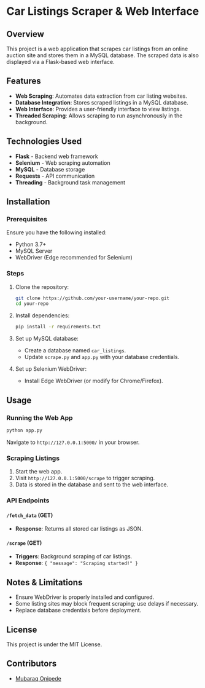 # Car Listings Scraper & Web Interface

## Overview
This project is a web application that scrapes car listings from an online auction site and stores them in a MySQL database. The scraped data is also displayed via a Flask-based web interface.

## Features
- **Web Scraping**: Automates data extraction from car listing websites.
- **Database Integration**: Stores scraped listings in a MySQL database.
- **Web Interface**: Provides a user-friendly interface to view listings.
- **Threaded Scraping**: Allows scraping to run asynchronously in the background.

## Technologies Used
- **Flask** - Backend web framework
- **Selenium** - Web scraping automation
- **MySQL** - Database storage
- **Requests** - API communication
- **Threading** - Background task management

## Installation
### Prerequisites
Ensure you have the following installed:
- Python 3.7+
- MySQL Server
- WebDriver (Edge recommended for Selenium)

### Steps
1. Clone the repository:
   ```sh
   git clone https://github.com/your-username/your-repo.git
   cd your-repo
   ```
2. Install dependencies:
   ```sh
   pip install -r requirements.txt
   ```
3. Set up MySQL database:
   - Create a database named `car_listings`.
   - Update `scrape.py` and `app.py` with your database credentials.

4. Set up Selenium WebDriver:
   - Install Edge WebDriver (or modify for Chrome/Firefox).

## Usage
### Running the Web App
```sh
python app.py
```
Navigate to `http://127.0.0.1:5000/` in your browser.

### Scraping Listings
1. Start the web app.
2. Visit `http://127.0.0.1:5000/scrape` to trigger scraping.
3. Data is stored in the database and sent to the web interface.

### API Endpoints
#### `/fetch_data` (GET)
- **Response**: Returns all stored car listings as JSON.

#### `/scrape` (GET)
- **Triggers**: Background scraping of car listings.
- **Response**: `{ "message": "Scraping started!" }`

## Notes & Limitations
- Ensure WebDriver is properly installed and configured.
- Some listing sites may block frequent scraping; use delays if necessary.
- Replace database credentials before deployment.

## License
This project is under the MIT License.

## Contributors
- [Mubaraq Onipede](https://github.com/mubarraqqq/)

